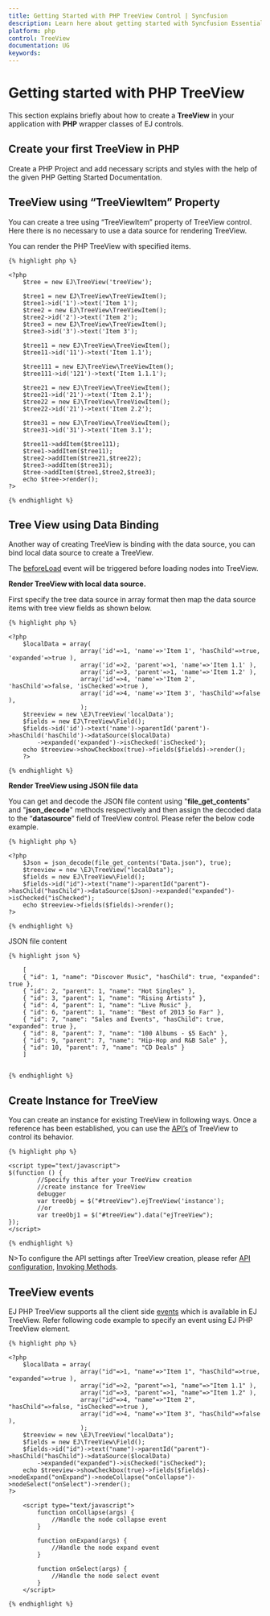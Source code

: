 ```yaml
---
title: Getting Started with PHP TreeView Control | Syncfusion
description: Learn here about getting started with Syncfusion Essential PHP TreeView Control, its elements, and more.
platform: php
control: TreeView
documentation: UG
keywords: 
---
```

# Getting started with PHP TreeView

This section explains briefly about how to create a **TreeView** in your application with **PHP** wrapper classes of EJ controls.	

## Create your first TreeView in PHP

Create a PHP Project and add necessary scripts and styles with the help of the given PHP Getting Started Documentation.

## TreeView using “TreeViewItem” Property

You can create a tree using “TreeViewItem” property of TreeView control. Here there is no necessary to use a data source for rendering TreeView.

You can render the PHP TreeView with specified items.

    
    {% highlight php %}

    <?php
        $tree = new EJ\TreeView('treeView');

        $tree1 = new EJ\TreeView\TreeViewItem();
        $tree1->id('1')->text('Item 1');
        $tree2 = new EJ\TreeView\TreeViewItem();
        $tree2->id('2')->text('Item 2');
        $tree3 = new EJ\TreeView\TreeViewItem();
        $tree3->id('3')->text('Item 3');

        $tree11 = new EJ\TreeView\TreeViewItem();
        $tree11->id('11')->text('Item 1.1');    

        $tree111 = new EJ\TreeView\TreeViewItem();
        $tree111->id('121')->text('Item 1.1.1');    

        $tree21 = new EJ\TreeView\TreeViewItem();
        $tree21->id('21')->text('Item 2.1');
        $tree22 = new EJ\TreeView\TreeViewItem();
        $tree22->id('21')->text('Item 2.2');

        $tree31 = new EJ\TreeView\TreeViewItem();
        $tree31->id('31')->text('Item 3.1');   

        $tree11->addItem($tree111);    
        $tree1->addItem($tree11);
        $tree2->addItem($tree21,$tree22);    
        $tree3->addItem($tree31);
        $tree->addItem($tree1,$tree2,$tree3);
        echo $tree->render();
    ?>

    {% endhighlight %}
    

## Tree View using Data Binding

Another way of creating TreeView is binding with the data source, you can bind local data source to create a TreeView.

The [beforeLoad](https://help.syncfusion.com/api/js/ejtreeview#events:beforeload) event will be triggered before loading nodes into TreeView.

**Render TreeView with local data source.**

First specify the tree data source in array format then map the data source items with tree view fields as shown below.


    {% highlight php %}

    <?php
        $localData = array(
                        array('id'=>1, 'name'=>'Item 1', 'hasChild'=>true, 'expanded'=>true ),
                        array('id'=>2, 'parent'=>1, 'name'=>'Item 1.1' ),
                        array('id'=>3, 'parent'=>1, 'name'=>'Item 1.2' ),                    
                        array('id'=>4, 'name'=>'Item 2', 'hasChild'=>false, 'isChecked'=>true ),
                        array('id'=>4, 'name'=>'Item 3', 'hasChild'=>false ),                    
                        );
        $treeview = new \EJ\TreeView('localData');
        $fields = new EJ\TreeView\Field();
        $fields->id('id')->text('name')->parentId('parent')->hasChild('hasChild')->dataSource($localData)
            ->expanded('expanded')->isChecked('isChecked');
        echo $treeview->showCheckbox(true)->fields($fields)->render();
        ?>

    {% endhighlight %}



**Render TreeView using JSON file data**

You can get and decode the JSON file content using "**file_get_contents**" and "**json_decode**" methods respectively and then assign the decoded data to the “**datasource**” field of TreeView control. Please refer the below code example.

    {% highlight php %}

    <?php
        $Json = json_decode(file_get_contents("Data.json"), true);
        $treeview = new \EJ\TreeView("localData");
        $fields = new EJ\TreeView\Field();
        $fields->id("id")->text("name")->parentId("parent")->hasChild("hasChild")->dataSource($Json)->expanded("expanded")->isChecked("isChecked");
        echo $treeview->fields($fields)->render();
    ?>

    {% endhighlight %}

JSON file content
 
    {% highlight json %}
        
        [
        { "id": 1, "name": "Discover Music", "hasChild": true, "expanded": true },
        { "id": 2, "parent": 1, "name": "Hot Singles" },
        { "id": 3, "parent": 1, "name": "Rising Artists" },
        { "id": 4, "parent": 1, "name": "Live Music" },
        { "id": 6, "parent": 1, "name": "Best of 2013 So Far" },
        { "id": 7, "name": "Sales and Events", "hasChild": true, "expanded": true },
        { "id": 8, "parent": 7, "name": "100 Albums - $5 Each" },
        { "id": 9, "parent": 7, "name": "Hip-Hop and R&B Sale" },
        { "id": 10, "parent": 7, "name": "CD Deals" }
        ]


    {% endhighlight %}

## Create Instance for TreeView

You can create an instance for existing TreeView in following ways. Once a reference has been established, you can use the [API’s](https://help.syncfusion.com/js/api/ejtreeview#) of TreeView to control its behavior.


    {% highlight php %}

    <script type="text/javascript">
    $(function () {
            //Specify this after your TreeView creation
            //create instance for TreeView
            debugger
            var treeObj = $("#treeView").ejTreeView('instance');
            //or
            var treeObj1 = $("#treeView").data("ejTreeView");
    });
    </script>

    {% endhighlight %}

N>To configure the API settings after TreeView creation, please refer [API configuration](https://help.syncfusion.com/js/api-configuration#), [Invoking Methods](https://help.syncfusion.com/js/invoking-methods#).

## TreeView events

EJ PHP TreeView supports all the client side [events](https://help.syncfusion.com/js/api/ejtreeview#events) which is available in EJ TreeView. Refer following code example to specify an event using EJ PHP TreeView element.


    {% highlight php %}

    <?php
        $localData = array(
                        array("id"=>1, "name"=>"Item 1", "hasChild"=>true, "expanded"=>true ),
                        array("id"=>2, "parent"=>1, "name"=>"Item 1.1" ),
                        array("id"=>3, "parent"=>1, "name"=>"Item 1.2" ),                    
                        array("id"=>4, "name"=>"Item 2", "hasChild"=>false, "isChecked"=>true ),
                        array("id"=>4, "name"=>"Item 3", "hasChild"=>false ),                    
                        );
        $treeview = new \EJ\TreeView("localData");
        $fields = new EJ\TreeView\Field();
        $fields->id("id")->text("name")->parentId("parent")->hasChild("hasChild")->dataSource($localData)
            ->expanded("expanded")->isChecked("isChecked");
        echo $treeview->showCheckbox(true)->fields($fields)->nodeExpand("onExpand")->nodeCollapse("onCollapse")->nodeSelect("onSelect")->render();
    ?>

        <script type="text/javascript">
            function onCollapse(args) {
                //Handle the node collapse event
            }
        
            function onExpand(args) {
                //Handle the node expand event
            }
        
            function onSelect(args) {
                //Handle the node select event
            }
        </script>

    {% endhighlight %}

